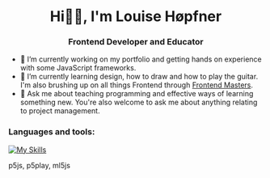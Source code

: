 <h1 align="center"> Hi✌🏽, I'm Louise Høpfner </h1>

<h3 align="center"> Frontend Developer and Educator </h3>

- 🔭 I’m currently working on my portfolio and getting hands on experience with some JavaScript frameworks. 
- 🌱 I’m currently learning design, how to draw and how to play the guitar. I'm also brushing up on all things Frontend through [Frontend Masters](https://frontendmasters.com/).  
- 💬 Ask me about teaching programming and effective ways of learning something new. You're also welcome to ask me about anything relating to project management.  

<h3> Languages and tools:</h3>

[![My Skills](https://skillicons.dev/icons?i=html,css,js,react,astro,figma,ps,netlify)](https://skillicons.dev)

p5js, p5play, ml5js

  <!--
**louissse/louissse** is a ✨ _special_ ✨ repository because its `README.md` (this file) appears on your GitHub profile.

Here are some ideas to get you started:

- 🔭 I’m currently working on ...
- 🌱 I’m currently learning ...
- 👯 I’m looking to collaborate on ...
- 🤔 I’m looking for help with ...
- 💬 Ask me about ...
- 📫 How to reach me: ...
- 😄 Pronouns: ...
- ⚡ Fun fact: ...
-->
